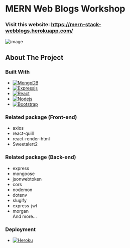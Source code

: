 # MERN Web Blogs Workshop
### Visit this website: https://mern-stack-webblogs.herokuapp.com/
![image](https://user-images.githubusercontent.com/99344705/213908784-c10dc185-3f4d-4a65-8542-e4cf3d8089cd.png)

## About The Project
### Built With
* [![MongoDB][MongoDB.com]][MongoDB-url]
* [![Expressjs][Expressjs.com]][Expressjs-url]
* [![React][React.js]][React-url]
* [![Nodejs][Nodejs.org]][Nodejs-url]
* [![Bootstrap][Bootstrap.com]][Bootstrap-url]

### Related package (Front-end)
* axios
* react-quill
* react-render-html
* Sweetalert2

### Related package (Back-end)
* express
* mongoose
* jsonwebtoken
* cors
* nodemon
* dotenv
* slugify
* express-jwt
* morgan
<br> And more...

### Deployment
* [![Heroku][Heroku.com]][Heroku-url]


[MongoDB.com]: https://img.shields.io/badge/MongoDB-20232A?style=for-the-badge&logo=mongodb&logoColor=3FA037
[Expressjs.com]: https://img.shields.io/badge/Expressjs-20232A?style=for-the-badge&logo=express&logoColor=yellow
[React.js]: https://img.shields.io/badge/React-20232A?style=for-the-badge&logo=react&logoColor=61DAFB
[Nodejs.org]: https://img.shields.io/badge/Nodejs-20232A?style=for-the-badge&logo=npm&logoColor=3C873A
[Bootstrap.com]: https://img.shields.io/badge/Bootstrap-563D7C?style=for-the-badge&logo=bootstrap&logoColor=white
[Heroku.com]: https://img.shields.io/badge/Heroku-563D7C?style=for-the-badge&logo=heroku&logoColor=purple

[MongoDB-url]: https://expressjs.com/
[Expressjs-url]: https://www.mongodb.com/
[React-url]: https://reactjs.org/
[Nodejs-url]: https://nodejs.org/en/
[Bootstrap-url]: https://getbootstrap.com
[Heroku-url]: https://dashboard.heroku.com

